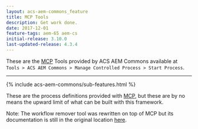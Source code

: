 ```yaml
---
layout: acs-aem-commons_feature
title: MCP Tools
description: Get work done.
date: 2017-12-01
feature-tags: aem-65 aem-cs
initial-release: 3.10.0
last-updated-release: 4.3.4
---
```


These are the [MCP](/acs-aem-commons/features/mcp/index.html) Tools provided by ACS AEM Commons available at `Tools > ACS AEM Commons > Manage Controlled Process > Start Process`.

----

{% include acs-aem-commons/sub-features.html %}

These are the process definitions provided with [MCP](/acs-aem-commons/features/mcp/index.html), but these are by no means the upward limit of what can be built with this framework.

Note: The workflow remover tool was rewritten on top of MCP but its documentation is still in the original location [here](/acs-aem-commons/features/workflow-remover/index.html).
